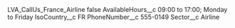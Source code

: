<?xml version="1.0" encoding="UTF-8"?>
<CustomMetadata xmlns="http://soap.sforce.com/2006/04/metadata" xmlns:xsi="http://www.w3.org/2001/XMLSchema-instance" xmlns:xsd="http://www.w3.org/2001/XMLSchema">
    <label>LVA_CallUs_France_Airline</label>
    <protected>false</protected>
    <values>
        <field>AvailableHours__c</field>
        <value xsi:type="xsd:string">09:00 to 17:00; Monday to Friday</value>
    </values>
    <values>
        <field>IsoCountry__c</field>
        <value xsi:type="xsd:string">FR</value>
    </values>
    <values>
        <field>PhoneNumber__c</field>
        <value xsi:type="xsd:string">555-0149</value>
    </values>
    <values>
        <field>Sector__c</field>
        <value xsi:type="xsd:string">Airline</value>
    </values>
</CustomMetadata>
